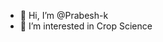 - 👋 Hi, I’m @Prabesh-k
- 👀 I’m interested in Crop Science

<!---
Prabesh-k/Prabesh-k is a ✨ special ✨ repository because its `README.md` (this file) appears on your GitHub profile.
You can click the Preview link to take a look at your changes.
--->
